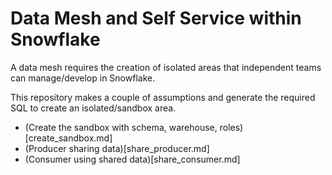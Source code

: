 # Data Mesh and Self Service within Snowflake

A data mesh requires the creation of isolated areas that independent teams can manage/develop in Snowflake.

This repository makes a couple of assumptions and generate the required SQL to create an isolated/sandbox area.

- (Create the sandbox with schema, warehouse, roles)[create_sandbox.md]
- (Producer sharing data)[share_producer.md]
- (Consumer using shared data)[share_consumer.md]


